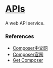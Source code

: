 # [APIs](https://www.zzlx.org)

A web API service.


### References

* [Composer中文网](http://www.phpcomposer.com)
* [Composer官网](https://composer.org)
* [Get Composer](https://getcomposer.org/)

